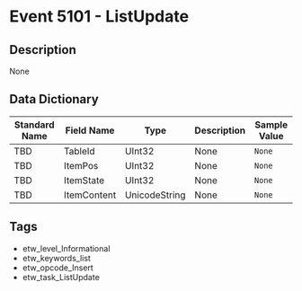# Event 5101 - ListUpdate

## Description
None

## Data Dictionary
|Standard Name|Field Name|Type|Description|Sample Value|
|---|---|---|---|---|
|TBD|TableId|UInt32|None|`None`|
|TBD|ItemPos|UInt32|None|`None`|
|TBD|ItemState|UInt32|None|`None`|
|TBD|ItemContent|UnicodeString|None|`None`|

## Tags
* etw_level_Informational
* etw_keywords_list
* etw_opcode_Insert
* etw_task_ListUpdate